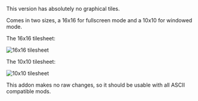 
This version has absolutely no graphical tiles.

Comes in two sizes, a 16x16 for fullscreen mode and a 10x10 for windowed mode.

The 16x16 tilesheet:

![16x16 tilesheet](/addonfile?addon=Tilesets/MLC/Pure%20ASCII&file=MLC%2016x16%20-%20Font.tset.png)

The 10x10 tilesheet:

![10x10 tilesheet](/addonfile?addon=Tilesets/MLC/Pure%20ASCII&file=MLC%2010x10%20-%20Font.tset.png)

This addon makes no raw changes, so it should be usable with all ASCII compatible mods.
